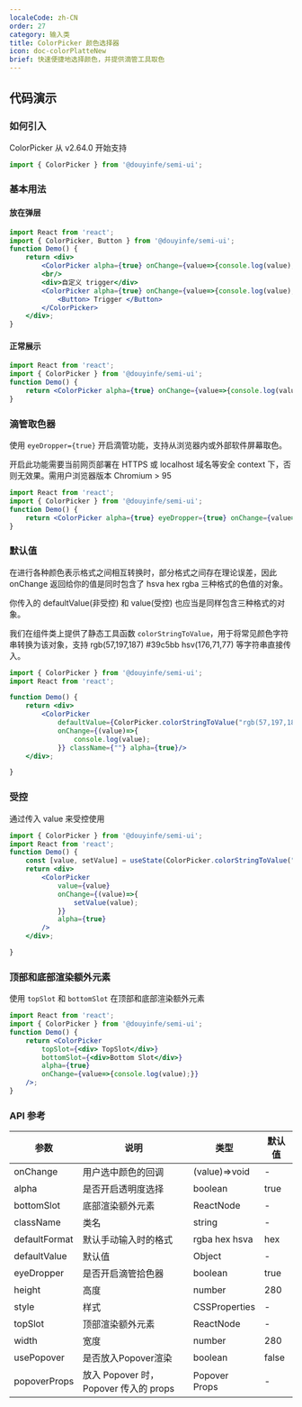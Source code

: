 ```yaml
---
localeCode: zh-CN
order: 27
category: 输入类
title: ColorPicker 颜色选择器
icon: doc-colorPlatteNew
brief: 快速便捷地选择颜色，并提供滴管工具取色
---
```




## 代码演示

### 如何引入

ColorPicker 从 v2.64.0 开始支持

```jsx import
import { ColorPicker } from '@douyinfe/semi-ui';
```


### 基本用法

#### 放在弹层

```jsx live=true
import React from 'react';
import { ColorPicker, Button } from '@douyinfe/semi-ui';
function Demo() {
    return <div>
        <ColorPicker alpha={true} onChange={value=>{console.log(value);}} usePopover={true}/>
        <br/>
        <div>自定义 trigger</div>
        <ColorPicker alpha={true} onChange={value=>{console.log(value);}} usePopover={true}>
            <Button> Trigger </Button>
        </ColorPicker>
    </div>;
}

```

#### 正常展示
```jsx live=true
import React from 'react';
import { ColorPicker } from '@douyinfe/semi-ui';
function Demo() {
    return <ColorPicker alpha={true} onChange={value=>{console.log(value);}}/>;
}

```

### 滴管取色器

使用 `eyeDropper={true}` 开启滴管功能，支持从浏览器内或外部软件屏幕取色。

<Notice title='注意事项'>
开启此功能需要当前网页部署在 HTTPS 或 localhost 域名等安全 context 下，否则无效果。需用户浏览器版本 Chromium > 95
</Notice>


```jsx live=true
import React from 'react';
import { ColorPicker } from '@douyinfe/semi-ui';
function Demo() {
    return <ColorPicker alpha={true} eyeDropper={true} onChange={value=>{console.log(value);}}/>;
}

```

### 默认值
在进行各种颜色表示格式之间相互转换时，部分格式之间存在理论误差，因此 onChange 返回给你的值是同时包含了 hsva hex rgba 三种格式的色值的对象。

你传入的 defaultValue(非受控) 和 value(受控) 也应当是同样包含三种格式的对象。

我们在组件类上提供了静态工具函数 `colorStringToValue`，用于将常见颜色字符串转换为该对象，支持 rgb(57,197,187) #39c5bb hsv(176,71,77) 等字符串直接传入。

```jsx live=true
import { ColorPicker } from '@douyinfe/semi-ui';
import React from 'react';

function Demo() {
    return <div>
        <ColorPicker 
            defaultValue={ColorPicker.colorStringToValue("rgb(57,197,187)")}
            onChange={(value)=>{
                console.log(value);
            }} className={""} alpha={true}/>
    </div>;

}

```

### 受控

通过传入 value 来受控使用

```jsx live=true
import { ColorPicker } from '@douyinfe/semi-ui';
import React from 'react';
function Demo() {
    const [value, setValue] = useState(ColorPicker.colorStringToValue("#39c5bb"));
    return <div>
        <ColorPicker
            value={value}
            onChange={(value)=>{
                setValue(value);
            }}
            alpha={true}
        />
    </div>;

}

```


### 顶部和底部渲染额外元素

使用 `topSlot` 和 `bottomSlot` 在顶部和底部渲染额外元素

```jsx live=true
import React from 'react';
import { ColorPicker } from '@douyinfe/semi-ui';
function Demo() {
    return <ColorPicker
        topSlot={<div> TopSlot</div>}
        bottomSlot={<div>Bottom Slot</div>}
        alpha={true}
        onChange={value=>{console.log(value);}}
    />;
}

```

### API 参考

| 参数            | 说明         | 类型            | 默认值  |
|---------------|------------|---------------|------|
| onChange | 用户选中颜色的回调 | (value)=>void | - |
| alpha         | 是否开启透明度选择  | boolean       | true |
| bottomSlot | 底部渲染额外元素 | ReactNode | - |
| className | 类名 | string | - |
| defaultFormat | 默认手动输入时的格式 | rgba hex hsva | hex  |
| defaultValue  | 默认值        | Object        | -    |
| eyeDropper    | 是否开启滴管拾色器  | boolean       | true |
| height | 高度 | number | 280 |
| style | 样式 | CSSProperties | - | 
| topSlot | 顶部渲染额外元素 | ReactNode | - |
| width         | 宽度         | number        | 280  |
| usePopover | 是否放入Popover渲染 | boolean | false |
| popoverProps | 放入 Popover 时，Popover 传入的 props | Popover Props | - |

